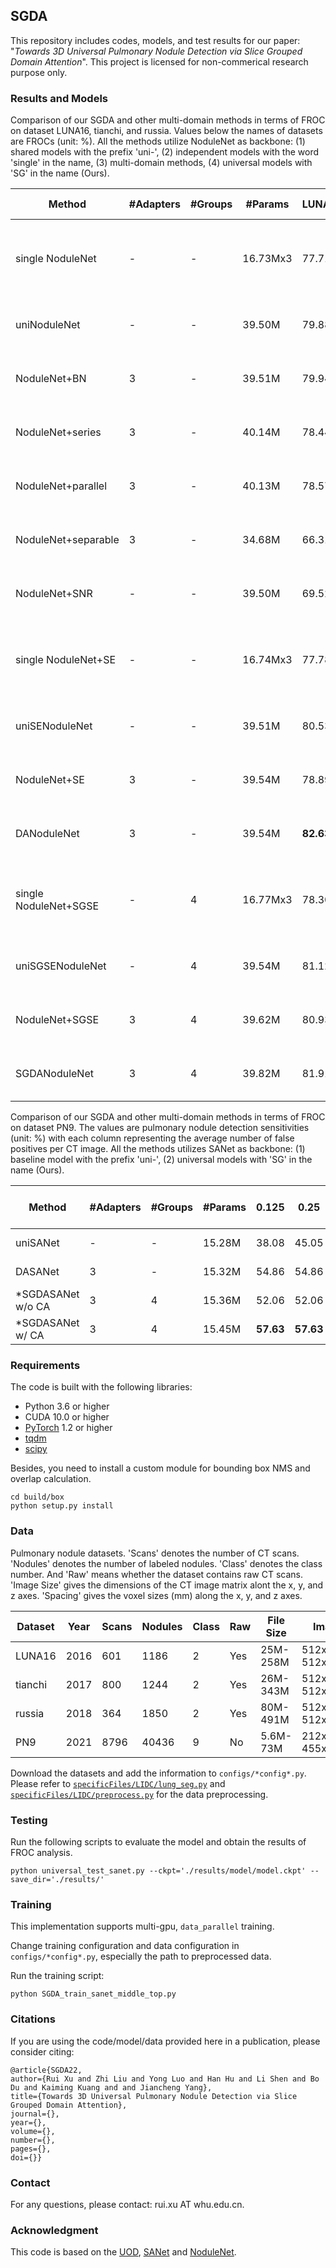 ## SGDA

This repository includes codes, models, and test results for our paper: "_Towards 3D Universal Pulmonary Nodule 
Detection via Slice Grouped Domain Attention_".
This project is licensed for non-commerical research purpose only.

### Results and Models
Comparison of our SGDA and other multi-domain methods in terms of FROC on dataset LUNA16, tianchi, and russia. Values 
below the names of datasets are FROCs (unit: %). All the methods utilize NoduleNet as backbone: (1) shared models with
the prefix 'uni-', (2) independent models with the word 'single' in the name, (3) multi-domain methods, (4) universal
models with 'SG' in the name (Ours).

|Method              | #Adapters | #Groups | #Params | LUNA16 | tianchi | russia | Avg   | Pre-trained Model   |
|--------------------| --------- | ------- | ------- | ------ | ------- | ------ | ----- | ------------------- |
single NoduleNet     | -         | -       | 16.73Mx3| 77.71  | 68.23   | 37.19  | 61.04 | [model_luna16](https://pan.baidu.com/s/1JrN7Py0mLlQ81jMWOuCdvg?pwd=46wr) [model_tianchi](https://pan.baidu.com/s/17yztFSpgd2HGjMIYu_8PiQ?pwd=s3wx) [model_russia](https://pan.baidu.com/s/1wnG39_Ueo9LlO6VkHpnO4Q?pwd=fsae) & [res_luna16](https://pan.baidu.com/s/1t65-4iJWOzwAsq7D9vlmdA?pwd=pb3r) [res_tianchi](https://pan.baidu.com/s/1QWYFruSIJmUC4hNS6A1Fhg?pwd=j2yo) [res_russia](https://pan.baidu.com/s/1eDP1Kn9Zo2JAaF3QEy88uQ?pwd=qgn7) |
uniNoduleNet         | -         | -       | 39.50M  | 79.88  | 68.60   | 33.35  | 60.61 | [model](https://pan.baidu.com/s/1ThIx4Q6d6mnf8BIU4u42gA?pwd=cpvu) & [res_luna16](https://pan.baidu.com/s/1LvBwTprJdkHoHya0Fm6TGQ?pwd=5vyb) [res_tianchi](https://pan.baidu.com/s/1dWsMiGUVd8qlNZroIxTEqA?pwd=zig0) [res_russia](https://pan.baidu.com/s/1CffSTugCAjn59z9nzDEyUA?pwd=nmu7) |
NoduleNet+BN         | 3         | -       | 39.51M  | 79.94  | 68.12   | 36.52  | 61.52 | [model](https://pan.baidu.com/s/1gmdBpaeoNL4u5w2TUu3TXA?pwd=kaya) & [res_luna16](https://pan.baidu.com/s/1iuq34mw-2LZbVFlKCZ5FeQ?pwd=pheq) [res_tianchi](https://pan.baidu.com/s/1sIywnTr_WMUPivPjWx_TTQ?pwd=55go) [res_russia](https://pan.baidu.com/s/1vEJq7qqNf1Jzig2CPa5g9A?pwd=t5ug) |
NoduleNet+series     | 3         | -       | 40.14M  | 78.44  | 70.41   | 33.39  | 60.74 | [model](https://pan.baidu.com/s/1rdm5TdjIZjcUzxGIi6ovEw?pwd=xmjo) & [res_luna16](https://pan.baidu.com/s/14CiJBtAW__HU6ytyOuuj_Q?pwd=1e3t) [res_tianchi](https://pan.baidu.com/s/1k3QjALu_vEQL2qleqRUPrA?pwd=r4c5) [res_russia](https://pan.baidu.com/s/1q8kal5JkrZoCnLCjyfa9Xw?pwd=gm6c) |
NoduleNet+parallel   | 3         | -       | 40.13M  | 78.57  | 70.14   | 35.61  | 61.44 | [model](https://pan.baidu.com/s/1zVVqXh5qV9BS7niAE1eFlQ?pwd=4hkx) & [res_luna16](https://pan.baidu.com/s/1nRafQjFBThBvB7ovfw1sLQ?pwd=czsd) [res_tianchi](https://pan.baidu.com/s/1BKQd3x71_S0CCllD4hbEZQ?pwd=ocki) [res_russia](https://pan.baidu.com/s/1SG8dDmdemusXOxDs_tlN5Q?pwd=pv4e) |
NoduleNet+separable  | 3         | -       | 34.68M  | 66.31  | 62.26   | 32.96  | 53.84 | [model](https://pan.baidu.com/s/1QpRaOABNgC1sp3Ne9doXKg?pwd=orca) & [res_luna16](https://pan.baidu.com/s/1doLOIVh4pcIhhe2JXdO0Yw?pwd=bmjb) [res_tianchi](https://pan.baidu.com/s/1gQZjj3u4KTi4ZKR11J0GwA?pwd=7gds) [res_russia](https://pan.baidu.com/s/1e0TJihEeSzlkP6StcIf8JQ?pwd=ky9x) |
NoduleNet+SNR        | -         | -       | 39.50M  | 69.52  | 66.57   | 36.76  | 57.61 | [model](https://pan.baidu.com/s/15R5arMjPA3I-mDjnlh0FKw?pwd=gq2j) & [res_luna16](https://pan.baidu.com/s/1ChhVpL7HYZiGvlb0L3tQIg?pwd=cl0m) [res_tianchi](https://pan.baidu.com/s/1JcaYNW6LdWdjMvj1YydS2g?pwd=p6mq) [res_russia](https://pan.baidu.com/s/1g43-MUHQMISgG3rng4BhCw?pwd=zjrg) |
single NoduleNet+SE  | -         | -       | 16.74Mx3| 77.78  | 68.86   | 38.06  | 61.56 | [model_luna16](https://pan.baidu.com/s/1uIqB5poEMLb6QebjJ2EHGg?pwd=umk5) [model_tianchi](https://pan.baidu.com/s/1M5cfjOZaRqI1Kf43V20ACw?pwd=cg9h) [model_russia](https://pan.baidu.com/s/171tnCkKE518nNWdD8rTEcw?pwd=pu5f) & [res_luna16](https://pan.baidu.com/s/149EOGB5raZk05En3gagDkA?pwd=ng01) [res_tianchi](https://pan.baidu.com/s/1XPSIQALrFXGtpyaWCiS87Q?pwd=kr8t) [res_russia](https://pan.baidu.com/s/1YwGjhuxIk1j-tunfvApAnw?pwd=p75o) |
uniSENoduleNet       | -         | -       | 39.51M  | 80.53  | 69.13   | 34.34  | 61.33 | [model](https://pan.baidu.com/s/1nkCw0V2TZiuCfQJfCL4c4w?pwd=kg3c) & [res_luna16](https://pan.baidu.com/s/1HW86ofYnYDLzIlRFZzfboQ?pwd=3dn0) [res_tianchi](https://pan.baidu.com/s/1aa2cng9lHvNpFnRQxEefsA?pwd=uqd6) [res_russia](https://pan.baidu.com/s/1_SAVl5LaS_apc6RqpIc19w?pwd=jscu) |
NoduleNet+SE         | 3         | -       | 39.54M  | 78.89  | 72.33   | 35.89  | 62.37 | [model](https://pan.baidu.com/s/1aQeRidyCbZK525eNEjlTIQ?pwd=o4lh) & [res_luna16](https://pan.baidu.com/s/16sFuLrJueH9Ov_pbBG6TjQ?pwd=ggpn) [res_tianchi](https://pan.baidu.com/s/1d59P58Rfe68nc84sN4VIAw?pwd=o1rl) [res_russia](https://pan.baidu.com/s/1HUvK6O2lDoyDN7TyOGRMNw?pwd=km5g) |
DANoduleNet          | 3         | -       | 39.54M  | **82.63** | 73.29| 38.50  | 64.80 | [model](https://pan.baidu.com/s/1W2p77Dx5eaoPqNJPK0YZuA?pwd=9vqx) & [res_luna16](https://pan.baidu.com/s/1iH7X0iv_izVIDoVXWH-22g?pwd=09pp) [res_tianchi](https://pan.baidu.com/s/1m4F-sv4I2fKWU71H4G0V3w?pwd=tzkq) [res_russia](https://pan.baidu.com/s/1nGNR4JOcYQl5su8EUUlLUQ?pwd=x6md) |
single NoduleNet+SGSE| -         | 4       | 16.77Mx3| 78.30  | 70.36   | **39.01** |62.55|[model_luna16](https://pan.baidu.com/s/1UpEO1PcRY0TIKmj_siOBYA?pwd=e0oy) [model_tianchi](https://pan.baidu.com/s/1Cb8nMXu3rIw4ptGNtuPKoQ?pwd=xpvw) [model_russia](https://pan.baidu.com/s/1cQ4ltfsS0T1VfA5zwgWugQ?pwd=0hsj) & [res_luna16](https://pan.baidu.com/s/1I9C4f2vp6MOcSh4exIBgDA?pwd=iwn9) [res_tianchi](https://pan.baidu.com/s/1CSDJnZhc5IQ_JqtYzK8TpQ?pwd=nboq) [res_russia](https://pan.baidu.com/s/12qJGPh7e4bblf_ncyyP5Pg?pwd=plzr)|
uniSGSENoduleNet     | -         | 4       | 39.54M  | 81.12  | 71.00   | 38.42  | 63.51 | [model](https://pan.baidu.com/s/1kt_lDdkv42wNA1Q0KdEW1w?pwd=hcvl) & [res_luna16](https://pan.baidu.com/s/1E9Kqns2It0T1HhO3oeMWFw?pwd=1jr9) [res_tianchi](https://pan.baidu.com/s/19uoq76TOyqf8gfvnfoy-AQ?pwd=6oip) [res_russia](https://pan.baidu.com/s/1Uo0TrSgeWfmtds7vso8Z8g?pwd=lmal) |
NoduleNet+SGSE       | 3         | 4       | 39.62M  | 80.93  | 70.94   | 38.30  | 63.39 | [model](https://pan.baidu.com/s/1TwjR4sr7epa-JnhdqXLClA?pwd=sdm3) & [res_luna16](https://pan.baidu.com/s/1reYcOVK2dC2fS2rf-ydOnQ?pwd=k9xk) [res_tianchi](https://pan.baidu.com/s/1iDOz2_WFqoYV9EubdZQfTA?pwd=yhr4) [res_russia](https://pan.baidu.com/s/1BAzOaBoN40qLBV_xFZjrqg?pwd=64b3) |
SGDANoduleNet        | 3         | 4       | 39.82M  | 81.91  | **77.13** |37.15 | **65.39**|[model](https://pan.baidu.com/s/1ItbhOaSRT_mqpM8VJv9-5A?pwd=gbmy) & [res_luna16](https://pan.baidu.com/s/10nLyRFeqrUYI4Sxa412xFw?pwd=dsrl) [res_tianchi](https://pan.baidu.com/s/1woIwU0ap-tbkYRtmI8X-eA?pwd=lj5m) [res_russia](https://pan.baidu.com/s/1T9Jfq2k9CKDftz3L_EGPVA?pwd=ok86) | 

Comparison of our SGDA and other multi-domain methods in terms of FROC on dataset PN9. The values are pulmonary nodule
detection sensitivities (unit: %) with each column representing the average number of false positives per CT image. All
the methods utilizes SANet as backbone: (1) baseline model with the prefix 'uni-', (2) universal models with 'SG' in 
the name (Ours).

|Method          | #Adapters | #Groups | #Params | 0.125  | 0.25   | 0.5    | 1.0    | 2.0    | 4.0    | 8.0    | Avg    | Pre-trained Model   |
|--------------- | --------- | ------- | ------- | ------ | ------ | ------ | ------ | ------ | ------ | ------ | ------ |-------------------- |
uniSANet         | -         | -       | 15.28M  | 38.08  | 45.05  | 54.46  | 64.50  | 75.33  | 83.86  | 89.96  | 64.46  | [model](https://drive.google.com/file/d/1oGCsekgLAsZZl8VN3QrqAgZqzMZr_kks/view) & [res](https://pan.baidu.com/s/1n07xqxqx09TYv8uwEbwxdQ?pwd=19mb) |
DASANet          | 3         | -       | 15.32M  | 54.86  | 54.86  | 54.86  | 64.94  | 75.43  | 83.53  | 88.18  | 68.09  | [model](https://pan.baidu.com/s/14OHV9hPyYMkTFBEs-Cw2xA?pwd=399f) & [res](https://pan.baidu.com/s/1vFLNrQLFHR0VPuflbxvvIw?pwd=wllw) |
*SGDASANet w/o CA| 3         | 4       | 15.36M  | 52.06  | 52.06  | **58.63** | **66.33** | **77.05** | **85.13** | **90.12** | 68.77 |[model](https://pan.baidu.com/s/1GrtkH4zF4TlpBYwc7LGHxw?pwd=uxfr) & [res](https://pan.baidu.com/s/1AdHkyFxwY2riyPsHSWiGwg?pwd=4w59)|
*SGDASANet w/ CA | 3         | 4       | 15.45M  | **57.63** | **57.63** | 57.63 | 65.73 | 75.09 | 83.56 | 88.25| **69.36** |[model](https://pan.baidu.com/s/1gCyr1gBN0geURMXqTUlQCw?pwd=2tlz) & [res](https://pan.baidu.com/s/1DsHlvNU8e8fFpZVUTrBjcw?pwd=44wi)|


### Requirements

The code is built with the following libraries:

- Python 3.6 or higher
- CUDA 10.0 or higher
- [PyTorch](https://pytorch.org/) 1.2 or higher
- [tqdm](https://github.com/tqdm/tqdm.git)
- [scipy](https://www.scipy.org/)

Besides, you need to install a custom module for bounding box NMS and overlap calculation.
```
cd build/box
python setup.py install
```

### Data

Pulmonary nodule datasets. 'Scans' denotes the number of CT scans. 'Nodules' denotes the number of 
labeled nodules. 'Class' denotes the class number. And 'Raw' means whether the dataset contains 
raw CT scans. 'Image Size' gives the dimensions of the CT image matrix alont the x, 
y, and z axes. 'Spacing' gives the voxel sizes (mm) along the x, y, and z axes.

|Dataset| Year | Scans | Nodules | Class | Raw | File Size | Image Size               | Spacing                           | Source Link          |
|------ | ---- | ----- | ------- | ----- | --- | --------- | ------------------------ | --------------------------------  |--------------------- |
LUNA16  | 2016 | 601   | 1186    | 2     | Yes | 25M-258M  | 512x512x95-512x512x733   | (0.86,0.86,2.50)-(0.64,0.64,0.50) | [link](https://luna16.grand-challenge.org/) & [split](https://pan.baidu.com/s/1cseCgWM5ezZzCDE4vUk7rQ?pwd=tvbv) |
tianchi | 2017 | 800   | 1244    | 2     | Yes | 26M-343M  | 512x512x114-512x512x1034 | (0.66,0.66,2.50)-(0.69,0.69,0.30) | [link](https://tianchi.aliyun.com/competition/entrance/231601/introduction) & [split](https://pan.baidu.com/s/1yShLJY49s0FWQzVZfD-4Fw?pwd=8ikj) |
russia  | 2018 | 364   | 1850    | 2     | Yes | 80M-491M  | 512x512x313-512x512x1636 | (0.62,0.62,0.80)-(0.78,0.78,0.40) | [link](https://mosmed.ai/en/data-sets/ct_lungcancer_500/) & [split](https://pan.baidu.com/s/1x3y56n_aMilvccCtywqg6A?pwd=7yzz)|
PN9     | 2021 | 8796  | 40436   | 9     | No  | 5.6M-73M  | 212x212x181-455x455x744  | (1.00,1.00,1.00)-(1.00,1.00,1.00) | [link](https://jiemei.xyz/publications/SANet) & [split](https://jiemei.xyz/publications/SANet)|

Download the datasets and add the information to `configs/*config*.py`.
Please refer to [`specificFiles/LIDC/lung_seg.py`](./specificFiles/LIDC/lung_seg.py) and [`specificFiles/LIDC/preprocess.py`](./specificFiles/LIDC/preprocess.py) for the data preprocessing.

### Testing

Run the following scripts to evaluate the model and obtain the results of FROC analysis.
```
python universal_test_sanet.py --ckpt='./results/model/model.ckpt' --save_dir='./results/'
```

### Training
This implementation supports multi-gpu, `data_parallel` training.

Change training configuration and data configuration in `configs/*config*.py`, especially the path to preprocessed data.

Run the training script:
```
python SGDA_train_sanet_middle_top.py
```

### Citations

If you are using the code/model/data provided here in a publication, please consider citing:

    @article{SGDA22,  
    author={Rui Xu and Zhi Liu and Yong Luo and Han Hu and Li Shen and Bo Du and Kaiming Kuang and and Jiancheng Yang},   
    title={Towards 3D Universal Pulmonary Nodule Detection via Slice Grouped Domain Attention},   
    journal={},    
    year={},  
    volume={},  
    number={},  
    pages={},  
    doi={}} 

### Contact

For any questions, please contact: rui.xu AT whu.edu.cn.

### Acknowledgment

This code is based on the [UOD](https://github.com/frank-xwang/towards-universal-object-detection), [SANet](https://github.com/mj129/SANet) and [NoduleNet](https://github.com/uci-cbcl/NoduleNet).
